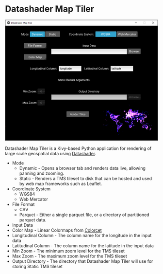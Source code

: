 # Datashader Map Tiler
![alt text](images/ui_screenshot.png "Datashader Map Tiler")

Datashader Map Tiler is a Kivy-based Python application for rendering of large scale geospatial data using [Datashader](https://datashader.org/).

* Mode
    - Dynamic - Opens a browser tab and renders data live, allowing panning and zooming.
    - Static - Renders a TMS tileset to disk that can be hosted and used by web map frameworks such as Leaflet.
* Coordinate System
    - WGS84
    - Web Mercator
* File Format
    - CSV
    - Parquet - Either a single parquet file, or a directory of partitioned parquet data.
* Input Data
* Color Map - Linear Colormaps from [Colorcet](https://colorcet.holoviz.org/)
* Longitudinal Column - The column name for the longitude in the input data
* Latitudinal Column - The column name for the latitude in the input data
* Min Zoom - The minimum zoom level for the TMS tileset
* Max Zoom - The maximum zoom level for the TMS tileset
* Output Directory - The directory that Datashader Map Tiler will use for storing Static TMS tileset